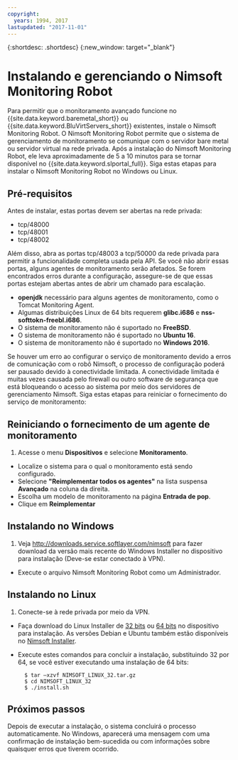 ```yaml
---
copyright:
  years: 1994, 2017
lastupdated: "2017-11-01"
---
```


{:shortdesc: .shortdesc}
{:new_window: target="_blank"}

# Instalando e gerenciando o Nimsoft Monitoring Robot

Para permitir que o monitoramento avançado funcione no {{site.data.keyword.baremetal_short}} ou {{site.data.keyword.BluVirtServers_short}} existentes, instale o Nimsoft Monitoring Robot. O Nimsoft Monitoring Robot permite que o sistema de gerenciamento de monitoramento se comunique com o servidor bare metal ou servidor virtual na rede privada. Após a instalação do Nimsoft Monitoring Robot, ele leva aproximadamente de 5 a 10 minutos para se tornar disponível no {{site.data.keyword.slportal_full}}. Siga estas etapas para instalar o Nimsoft Monitoring Robot no Windows ou Linux.

## Pré-requisitos

Antes de instalar, estas portas devem ser abertas na rede privada:

* tcp/48000
* tcp/48001
* tcp/48002

Além disso, abra as portas tcp/48003 a tcp/50000 da rede privada para permitir a funcionalidade completa usada pela API. Se você não abrir essas portas, alguns agentes de monitoramento serão afetados. Se forem encontrados erros durante a configuração, assegure-se de que essas portas estejam abertas antes de abrir um chamado para escalação. 

* **openjdk** necessário para alguns agentes de monitoramento, como o Tomcat Monitoring Agent.
* Algumas distribuições Linux de 64 bits requerem **glibc.i686** e **nss-softtokn-freebl.i686**.
* O sistema de monitoramento não é suportado no **FreeBSD**.
* O sistema de monitoramento não é suportado no **Ubuntu 16**.
* O sistema de monitoramento não é suportado no **Windows 2016**.

Se houver um erro ao configurar o serviço de monitoramento devido a erros de comunicação com o robô Nimsoft, o processo de configuração poderá ser pausado devido à conectividade limitada. A conectividade limitada é muitas vezes causada pelo firewall ou outro software de segurança que está bloqueando o acesso ao sistema por meio dos servidores de gerenciamento Nimsoft. Siga estas etapas para reiniciar o fornecimento do serviço de monitoramento:

## Reiniciando o fornecimento de um agente de monitoramento

1. Acesse o menu **Dispositivos** e selecione **Monitoramento**.
* Localize o sistema para o qual o monitoramento está sendo configurado.
* Selecione **"Reimplementar todos os agentes"** na lista suspensa **Avançado** na coluna da direita.
* Escolha um modelo de monitoramento na página **Entrada de pop**.
* Clique em **Reimplementar**

## Instalando no Windows

1. Veja http://downloads.service.softlayer.com/nimsoft para fazer download da versão mais recente do Windows Installer no dispositivo para instalação (Deve-se estar conectado à VPN).
* Execute o arquivo Nimsoft Monitoring Robot como um Administrador.

## Instalando no Linux

1. Conecte-se à rede privada por meio da VPN.
* Faça download do Linux Installer de [32 bits](http://downloads.service.softlayer.com/nimsoft/NIMSOFT_LINUX_32.tar.gz) ou [64 bits](http://downloads.service.softlayer.com/nimsoft/NIMSOFT_LINUX_64.tar.gz) no dispositivo para instalação. As versões Debian e Ubuntu também estão disponíveis no [Nimsoft Installer](http://downloads.service.softlayer.com/nimsoft/).
* Execute estes comandos para concluir a instalação, substituindo 32 por 64, se você estiver executando uma instalação de 64 bits:

        $ tar –xzvf NIMSOFT_LINUX_32.tar.gz
        $ cd NIMSOFT_LINUX_32
        $ ./install.sh

## Próximos passos

Depois de executar a instalação, o sistema concluirá o processo automaticamente. No Windows, aparecerá uma mensagem com uma confirmação de instalação bem-sucedida ou com informações sobre quaisquer erros que tiverem ocorrido.
